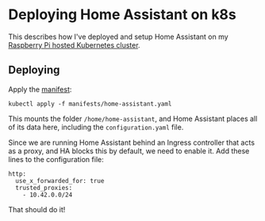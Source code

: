 # Deploying Home Assistant on k8s 

This describes how I've deployed and setup Home Assistant on my [Raspberry Pi hosted Kubernetes cluster](./K8s-on-raspberrypi.md).

## Deploying

Apply the [manifest](./manifests/home-assistant.yaml): 

``` 
kubectl apply -f manifests/home-assistant.yaml
```

This mounts the folder `/home/home-assistant`, and Home Assistant places all of its data here, including the `configuration.yaml` file. 

Since we are running Home Assistant behind an Ingress controller that acts as a proxy, and HA blocks this by default, we need to enable it. Add these lines to the configuration file: 

``` 
http:
  use_x_forwarded_for: true
  trusted_proxies:
    - 10.42.0.0/24
```

That should do it! 
